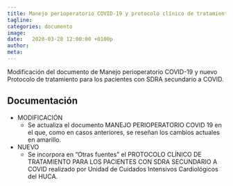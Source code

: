 ```yaml
---
title: Manejo perioperatorio COVID-19 y protocolo clínico de tratamiento pacientes con SDRA
tagline: 
categories: documento 
image: 
date:   2020-03-28 12:00:00 +0100p
author: 
meta: 
---
```

Modificación del documento de Manejo perioperatorio COVID-19 y nuevo Protocolo de tratamiento para los pacientes con SDRA secundario a COVID.
<!--more-->
## Documentación
* MODIFICACIÓN
  * Se actualiza el documento MANEJO PERIOPERATORIO COVID 19 en el que, como en casos anteriores, se reseñan los cambios actuales en amarillo.
* NUEVO
  * Se incorpora en “Otras fuentes” el PROTOCOLO CLÍNICO DE TRATAMIENTO PARA LOS PACIENTES CON SDRA SECUNDARIO A COVID realizado por Unidad de Cuidados Intensivos Cardiológicos del HUCA.